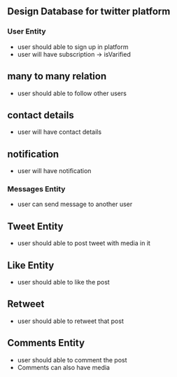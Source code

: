 ## Design Database for twitter platform 

### User Entity
- user should able to sign up in platform 
- user will have subscription -> isVarified

## many to many relation 
- user should able to follow other users 

## contact details
- user will have contact details 

## notification
- user will have notification

### Messages Entity
- user can send message to another user

## Tweet Entity
- user should able to post tweet with media in it

## Like Entity
- user should able to like the post 

## Retweet
- user should able to retweet that post

## Comments Entity
- user should able to comment the post
- Comments can also have media 
